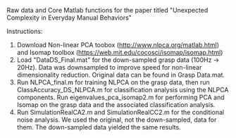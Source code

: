 
Raw data and Core Matlab functions for the paper titled "Unexpected Complexity in Everyday Manual Behaviors"

Instructions:
1. Download Non-linear PCA toobox (http://www.nlpca.org/matlab.html) and Isomap toolbox (https://web.mit.edu/cocosci/isomap/isomap.html)
2. Load "DataDS_Final.mat" for the down-sampled grasp data (100Hz -> 20Hz). Data was downsampled to improve speed for non-linear dimensionality reduction. Original data can be found in Grasp Data.mat.
3. Run NLPCA_final.m for training NLPCA on the grasp data, then run ClassAccuracy_DS_NLPCA.m for classification analysis using the NLPCA components. Run eigenvalues_pca_isomap2.m for performing PCA and Isomap on the grasp data and the associated classification analysis.
4. Run SimulationRealCA2.m and SimulationRealCC2.m for the conditional noise analysis. We used the original, not the down-sampled, data for them. The down-sampled data yielded the same results. 
